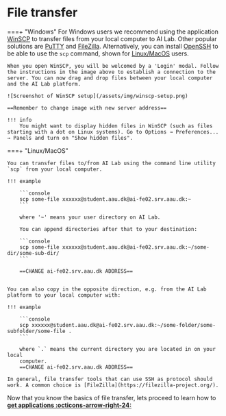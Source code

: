 # File transfer
===+ "Windows"
	For Windows users we recommend using the application [WinSCP](https://winscp.net/eng/docs/lang:da) to transfer files from your local computer to AI Lab. Other popular solutions are [PuTTY](https://www.putty.org/) and [FileZilla](https://filezilla-project.org/). Alternatively, you can install [OpenSSH](https://learn.microsoft.com/en-us/windows-server/administration/openssh/openssh_install_firstuse?tabs=gui) to be able to use the `scp` command, shown for [Linux/MacOS](/getting-started/file-transfer/#__tabbed_1_2) users.

	When you open WinSCP, you will be welcomed by a 'Login' modal. Follow the instructions in the image above to establish a connection to the server. You can now drag and drop files between your local computer and the AI Lab platform.

	![Screenshot of WinSCP setup](/assets/img/winscp-setup.png)
	
	==Remember to change image with new server address==

	!!! info
		You might want to display hidden files in WinSCP (such as files starting with a dot on Linux systems). Go to Options → Preferences... → Panels and turn on "Show hidden files".

===+ "Linux/MacOS"

	You can transfer files to/from AI Lab using the command line utility
	`scp` from your local computer.

	!!! example

		```console
		scp some-file xxxxxx@student.aau.dk@ai-fe02.srv.aau.dk:~
		```
		
		where '~' means your user directory on AI Lab. 

		You can append directories after that to your destination:

		```console
		scp some-file xxxxxx@student.aau.dk@ai-fe02.srv.aau.dk:~/some-dir/some-sub-dir/
		```

		==CHANGE ai-fe02.srv.aau.dk ADDRESS==


	You can also copy in the opposite direction, e.g. from the AI Lab platform to your local computer with:

	!!! example

		```console
		scp xxxxxx@student.aau.dk@ai-fe02.srv.aau.dk:~/some-folder/some-subfolder/some-file .
		```
		
		where `.` means the current directory you are located in on your local
		computer.
		==CHANGE ai-fe02.srv.aau.dk ADDRESS==

	In general, file transfer tools that can use SSH as protocol should
	work. A common choice is [FileZilla](https://filezilla-project.org/).

Now that you know the basics of file transfer, lets proceed to learn how to <span style="color: var(--md-primary-fg-color); font-weight: 700;"><a href="/getting-started/getting-applications">get applications :octicons-arrow-right-24:</a></span>